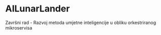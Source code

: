 # AILunarLander
Završni rad - Razvoj metoda umjetne inteligencije u obliku orkestriranog mikroservisa
